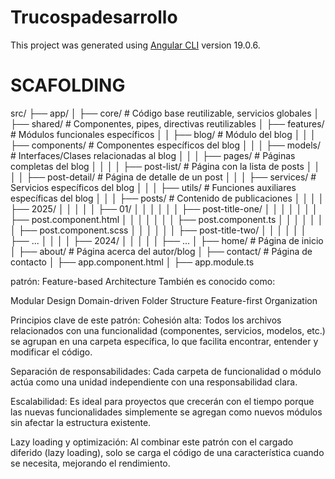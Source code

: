 # Trucospadesarrollo

This project was generated using [Angular CLI](https://github.com/angular/angular-cli) version 19.0.6.

# SCAFOLDING
src/
├── app/
│   ├── core/               # Código base reutilizable, servicios globales
│   ├── shared/             # Componentes, pipes, directivas reutilizables
│   ├── features/           # Módulos funcionales específicos
│   │   ├── blog/           # Módulo del blog
│   │   │   ├── components/ # Componentes específicos del blog
│   │   │   ├── models/     # Interfaces/Clases relacionadas al blog
│   │   │   ├── pages/      # Páginas completas del blog
│   │   │   │   ├── post-list/       # Página con la lista de posts
│   │   │   │   ├── post-detail/     # Página de detalle de un post
│   │   │   ├── services/   # Servicios específicos del blog
│   │   │   ├── utils/      # Funciones auxiliares específicas del blog
│   │   │   ├── posts/      # Contenido de publicaciones
│   │   │   │   ├── 2025/
│   │   │   │   │   ├── 01/
│   │   │   │   │   │   ├── post-title-one/
│   │   │   │   │   │   │   ├── post.component.html
│   │   │   │   │   │   │   ├── post.component.ts
│   │   │   │   │   │   │   ├── post.component.scss
│   │   │   │   │   │   ├── post-title-two/
│   │   │   │   │   │       ├── ...
│   │   │   │   ├── 2024/
│   │   │   │   │   ├── ...
│   ├── home/               # Página de inicio
│   ├── about/              # Página acerca del autor/blog
│   ├── contact/            # Página de contacto
│   ├── app.component.html
│   ├── app.module.ts

patrón: Feature-based Architecture
También es conocido como:

Modular Design
Domain-driven Folder Structure
Feature-first Organization

Principios clave de este patrón:
Cohesión alta:
Todos los archivos relacionados con una funcionalidad (componentes, servicios, modelos, etc.) se agrupan en una carpeta específica, lo que facilita encontrar, entender y modificar el código.

Separación de responsabilidades:
Cada carpeta de funcionalidad o módulo actúa como una unidad independiente con una responsabilidad clara.

Escalabilidad:
Es ideal para proyectos que crecerán con el tiempo porque las nuevas funcionalidades simplemente se agregan como nuevos módulos sin afectar la estructura existente.

Lazy loading y optimización:
Al combinar este patrón con el cargado diferido (lazy loading), solo se carga el código de una característica cuando se necesita, mejorando el rendimiento.